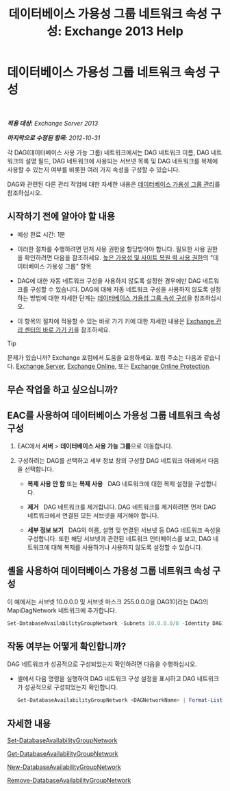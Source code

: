 ﻿---
title: '데이터베이스 가용성 그룹 네트워크 속성 구성: Exchange 2013 Help'
TOCTitle: 데이터베이스 가용성 그룹 네트워크 속성 구성
ms:assetid: 41197639-988f-476c-9788-51d5191a7dce
ms:mtpsurl: https://technet.microsoft.com/ko-kr/library/Dd297927(v=EXCHG.150)
ms:contentKeyID: 50482960
ms.date: 05/22/2018
mtps_version: v=EXCHG.150
ms.translationtype: MT
---

# 데이터베이스 가용성 그룹 네트워크 속성 구성

 

_**적용 대상:** Exchange Server 2013_

_**마지막으로 수정된 항목:** 2012-10-31_

각 DAG(데이터베이스 사용 가능 그룹) 네트워크에서는 DAG 네트워크 이름, DAG 네트워크의 설명 필드, DAG 네트워크에 사용되는 서브넷 목록 및 DAG 네트워크를 복제에 사용할 수 있는지 여부를 비롯한 여러 가지 속성을 구성할 수 있습니다.

DAG와 관련된 다른 관리 작업에 대한 자세한 내용은 [데이터베이스 가용성 그룹 관리](managing-database-availability-groups-exchange-2013-help.md)를 참조하십시오.

## 시작하기 전에 알아야 할 내용

  - 예상 완료 시간: 1분

  - 이러한 절차를 수행하려면 먼저 사용 권한을 할당받아야 합니다. 필요한 사용 권한을 확인하려면 다음을 참조하세요. [높은 가용성 및 사이트 복원 력 사용 권한](high-availability-and-site-resilience-permissions-exchange-2013-help.md)의 "데이터베이스 가용성 그룹" 항목

  - DAG에 대한 자동 네트워크 구성을 사용하지 않도록 설정한 경우에만 DAG 네트워크를 구성할 수 있습니다. DAG에 대해 자동 네트워크 구성을 사용하지 않도록 설정하는 방법에 대한 자세한 단계는 [데이터베이스 가용성 그룹 속성 구성](configure-database-availability-group-properties-exchange-2013-help.md)을 참조하십시오.

  - 이 항목의 절차에 적용할 수 있는 바로 가기 키에 대한 자세한 내용은 [Exchange 관리 센터의 바로 가기 키](keyboard-shortcuts-in-the-exchange-admin-center-exchange-online-protection-help.md)을 참조하세요.


> [!TIP]
> 문제가 있습니까? Exchange 포럼에서 도움을 요청하세요. 포럼 주소는 다음과 같습니다. <A href="https://go.microsoft.com/fwlink/p/?linkid=60612">Exchange Server</A>, <A href="https://go.microsoft.com/fwlink/p/?linkid=267542">Exchange Online</A>, 또는 <A href="https://go.microsoft.com/fwlink/p/?linkid=285351">Exchange Online Protection</A>.



## 무슨 작업을 하고 싶으십니까?

## EAC를 사용하여 데이터베이스 가용성 그룹 네트워크 속성 구성

1.  EAC에서 **서버** \> **데이터베이스 사용 가능 그룹**으로 이동합니다.

2.  구성하려는 DAG를 선택하고 세부 정보 창의 구성할 DAG 네트워크 아래에서 다음을 선택합니다.
    
      - **복제 사용 안 함** 또는 **복제 사용**   DAG 네트워크에 대한 복제 설정을 구성합니다.
    
      - **제거**   DAG 네트워크를 제거합니다. DAG 네트워크를 제거하려면 먼저 DAG 네트워크에서 연결된 모든 서브넷을 제거해야 합니다.
    
      - **세부 정보 보기**   DAG의 이름, 설명 및 연결된 서브넷 등 DAG 네트워크 속성을 구성합니다. 또한 해당 서브넷과 관련된 네트워크 인터페이스를 보고, DAG 네트워크에 대해 복제를 사용하거나 사용하지 않도록 설정할 수 있습니다.

## 셸을 사용하여 데이터베이스 가용성 그룹 네트워크 속성 구성

이 예에서는 서브넷 10.0.0.0 및 서브넷 마스크 255.0.0.0을 DAG1이라는 DAG의 MapiDagNetwork 네트워크에 추가합니다.

```powershell
Set-DatabaseAvailabilityGroupNetwork -Subnets 10.0.0.0/8 -Identity DAG1\MapiDagNetwork
```

## 작동 여부는 어떻게 확인합니까?

DAG 네트워크가 성공적으로 구성되었는지 확인하려면 다음을 수행하십시오.

  - 셸에서 다음 명령을 실행하여 DAG 네트워크 구성 설정을 표시하고 DAG 네트워크가 성공적으로 구성되었는지 확인합니다.
    
    ```powershell
    Get-DatabaseAvailabilityGroupNetwork <DAGNetworkName> | Format-List
    ```

## 자세한 내용

[Set-DatabaseAvailabilityGroupNetwork](https://technet.microsoft.com/ko-kr/library/dd298008\(v=exchg.150\))

[Get-DatabaseAvailabilityGroupNetwork](https://technet.microsoft.com/ko-kr/library/dd297938\(v=exchg.150\))

[New-DatabaseAvailabilityGroupNetwork](https://technet.microsoft.com/ko-kr/library/dd335225\(v=exchg.150\))

[Remove-DatabaseAvailabilityGroupNetwork](https://technet.microsoft.com/ko-kr/library/dd298131\(v=exchg.150\))

